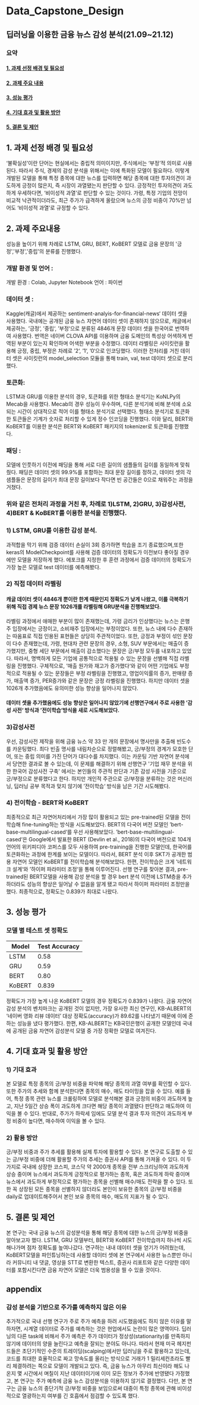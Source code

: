 # Data_Capstone_Design
## 딥러닝을 이용한 금융 뉴스 감성 분석(21.09~21.12)
### 요약
#### [1. 과제 선정 배경 및 필요성](#1-과제-선정-배경-및-필요성)
#### [2. 과제 주요 내용](#2-과제-주요내용)
#### [3. 성능 평가](#3-성능-평가-1)
#### [4. 기대 효과 및 활용 방안](#4-기대-효과-및-활용-방안-1)
#### [5. 결론 및 제언](#5-결론-및-제언-1)



## 1. 과제 선정 배경 및 필요성 
‘불확실성’이란 단어는 현실에서는 중립적 의미이지만, 주식에서는 ‘부정’적 의미로 사용된다. 따라서 주식, 경제의 감성 분석을 위해서는 이에 특화된 모델이 필요하다. 
이렇게 개발된 모델을 통해 특정 종목에 대한 뉴스를 입력하면 해당 종목에 대한 투자의견이 과도하게 긍정이 많은지, 즉 시장이 과열됐는지 판단할 수 있다. 
긍정적인 투자의견이 과도하게 우세하다면, ‘비이성적 과열’로 판단할 수 있는 것이다. 
가령, 특정 기업의 전망이 비교적 낙관적이더라도, 최근 주가가 급격하게 올랐으며 뉴스의 긍정 비중이 70%만 넘어도 ‘비이성적 과열’로 규정할 수 있다.

 ## 2. 과제 주요내용
 성능을 높이기 위해 차례로 LSTM, GRU, BERT, KoBERT 모델로 금융 문장의 '긍정','부정','중립'의 분류를 진행했다. 
 ### 개발 환경 및 언어 : 
 개발 환경 : Colab, Jupyter Notebook
 언어 : 파이썬
 ### 데이터 셋 :
Kaggle(캐글)에서 제공하는 sentiment-analyis-for-financial-news‘ 데이터 셋을 사용했다. 국내에는 공개된 금융 뉴스 자연어 데이터 셋이 존재하지 않으므로, 캐글에서 제공하는, ’긍정‘, ’중립‘, ’부정‘으로 분류된 4846개 문장 데이터 셋을 한국어로 번역하여 사용했다. 번역은 네이버 CLOVA API를 이용하며 금융 도메인의 특성상 어색하게 번역된 부분이 있는지 확인하며 어색한 부분을 수정했다. 
데이터 라벨링은 사이킷런을 활용해 긍정, 중립, 부정은 차례로 ’2‘, ’1‘, ’0‘으로 인코딩했다. 이러한 전처리를 거친 데이터 셋은 사이킷런의 model_selection 모듈을 통해 train, val, test 데이터 셋으로 분리했다.  
### 토큰화:
LSTM과 GRU를 이용한 분석의 경우, 토큰화를 위한 형태소 분석기는 KoNLPy의 Mecab을 사용했다. Mecab의 경우 성능이 우수하며, 다른 분석기에 비해 분석에 소요되는 시간이 상대적으로 적어 이를 형태소 분석기로 선택했다. 형태소 분석기로 토큰화한 토큰들은 기계가 숫자로 처리할 수 있게 정수 인코딩을 진행했다. 이와 달리, BERT와 KoBERT를 이용한 분석은 BERT와 KoBERT 패키지의 tokenizer로 토큰화를 진행했다.  
### 패딩 : 
모델에 인풋하기 이전에 패딩을 통해 서로 다른 길이의 샘플들의 길이를 동일하게 맞춰줬다. 패딩은 데이터 셋의 99.9%를 포함하는 최대 문장 길이를 정하고, 데이터 셋의 각 샘플들은 문장의 길이가 최대 문장 길이보다 작다면 빈 공간들은 0으로 채워주는 과정을 거쳤다.

### 위와 같은 전처리 과정을 거친 후, 차례로 1)LSTM, 2)GRU, 3)감성사전, 4)BERT & KoBERT를 이용한 분석을 진행했다. 
### 1) LSTM, GRU를 이용한 감성 분석. 
과적합을 막기 위해 검증 데이터 손실이 3회 증가하면 학습을 조기 종료했으며,또한 keras의 ModelCheckpoint를 사용해 검증 데이터의 정확도가 이전보다 좋아질 경우에만 모델을 저장하게 했다. 에포크를 지정한 후 훈련 과정에서 검증 데이터의 정확도가 가장 높은 모델로 test 데이터를 예측해봤다. 
### 2) 직접 데이터 라벨링 
#### 캐글 데이터 셋이 4846개 뿐이란 한계 때문인지 정확도가 낮게 나왔고, 이를 극복하기 위해 직접 경제 뉴스 문장 1026개를 라벨링해 GRU분석을 진행해보았다. 
라벨링 과정에서 애매한 부분이 많이 존재했는데, 가령 금리가 인상했다는 뉴스는 은행주 입장에서는 긍정이고, 소비재주 입장에서는 부정이었다. 또한, 뉴스 내에 다수 존재하는 따옴표로 직접 인용된 표현들은 상당히 주관적이었다. 또한, 긍정과 부정이 섞인 문장이 다수 존재했는데, 가령, 현대차 관련 문장의 경우, 소형, SUV 부문에서는 매출이 증가했지만, 중형 세단 부문에서 매출이 감소했다는 문장은 긍/부정 모두를 내포하고 있었다. 따라서, 명백하게 모든 기업에 공통적으로 적용될 수 있는 문장을 선별해 직접 라벨링을 진행했다. 구체적으로, ’매출 원가와 재고가 증가했다‘와 같이 어떤 기업에도 부정적으로 적용될 수 있는 문장들은 부정 라벨링을 진행했고, 영업이익률의 증가, 판매량 증가, 매출액 증가, PER증가와 같은 문장은 긍정 라벨링을 진행했다. 하지만 데이터 셋을 1026개 추가했음에도 유의미한 성능 향상을 일어나지 않았다. 
#### 데이터 셋을 추가했음에도 성능 향상은 일어나지 않았기에 선행연구에서 주로 사용한 ’감성 사전‘ 방식과 ’전이학습‘방식을 새로 시도해보았다. 
### 3)감성사전
우선, 감성사전 제작을 위해 금융 뉴스 약 33 만 개의 문장에서 명사만을 추출해 빈도수를 카운팅했다. 최다 빈출 명사를 내림차순으로 정렬해봤고, 긍/부정의 경계가 모호한 단어, 또는 중립 의미를 가진 단어가 대다수를 차지했다. 이는 카운팅 기반 자연어 분석에서 당연한 결과로 볼 수 있는데, 이 문제를 해결하기 위해 선행연구 '기업 재무 분석을 위한 한국어 감성사전 구축' 에서는 본인들의 주관적 판단과 기존 감성 사전을 기준으로 긍/부정으로 분류했다고 한다. 하지만 개인적 주관으로 긍/부정을 분류하는 것은 머신러닝, 딥러닝 공부 목적과 맞지 않기에 ’전이학습‘ 방식을 남은 기간 시도해봤다. 
### 4) 전이학습 - BERT와 KoBERT
최종적으로 최근 자연어처리에서 가장 많이 활용되고 있는 pre-trained된 모델을 전이학습해 fine-tuning하는 방식을 시도해보았다. BERT의 다국어 버전 모델인 ’bert-base-multilingual-cased‘를 우선 사용해보았다. ’bert-base-multilingual-cased‘은 Google에서 발표한 BERT (Devlin et al., 2018)의 다국어 버전으로 104개 언어의 위키피디아 코퍼스를 모두 사용하여 pre-training을 진행한 모델인데, 한국어를 토큰화하는 과정에 한계를 보이는 모델이다. 따라서, BERT 분석 이후 SKT가 공개한 범용 자연어 모델인 KoBERT를 전이학습해 분석해보았다. 한편, 전이학습은 크게 ’네트워크 설계‘와 ’하이퍼 파라미터 조정‘을 통해 이루어진다. 선행 연구를 찾아본 결과, pre-trained된 BERT모델을 사용해 감성 분석을 할 경우 bert 분석 이전에 LSTM층을 추가하더라도 성능의 향상은 일어날 수 없음을 알게 됐고 따라서 하이퍼 파라미터 조정만을 했다. 최종적으로, 정확도는 0.839가 최대로 나왔다. 

## 3. 성능 평가
### 모델 별 테스트 셋 정확도
|Model|Test Accuracy|
|---|---|
|LSTM|0.58|
|GRU|0.59|
|BERT|0.80|
|KoBERT| 0.839|

정확도가 가장 높게 나온 KoBERT 모델의 경우 정확도가 0.839가 나왔다. 금융 자연어 감성 분석의 벤치마크는 공개된 것이 없지만, 가장 유사한 최신 연구인, KB-ALBERT의 ‘네이버 영화 리뷰 데이터’ 대상 정확도(accuracy)가 89.62를 나타냈기 때문에 이에 준하는 성능을 냈다 평가했다. 한편, KB-ALBERT는 KB국민은행이 공개한 모델인데 국내에 공개된 금융 자연어 감성분석 모델 중 가장 정확한 모델로 여겨진다. 

## 4. 기대 효과 및 활용 방안
### 1) 기대 효과
본 모델로 특정 종목의 긍/부정 비중을 파악해 해당 종목의 과열 여부를 확인할 수 있다. 또한 주가의 추세와 함께 분석한다면 종목의 매수, 매도 타이밍을 잡을 수 있다. 예를 들어, 특정 종목 관련 뉴스를 크롤링하여 모델로 분석해본 결과 긍정의 비중이 과도하게 높고, 지난 5일간 상승 폭이 과도하게 크다면 해당 종목이 과열됐다 판단하고 매도하여 이익을 볼 수 있다. 반대로, 주가가 하락세 임에도 모델 분석 결과 투자 의견이 과도하게 부정 비중이 높다면, 매수하여 이익을 볼 수 있다.
### 2) 활용 방안
긍/부정 비중과 주가 추세를 활용해 실제 투자에 활용할 수 있다. 본 연구로 도출할 수 있는 긍/부정 비중에 더해 활용할 주가의 추세는 증권사 API를 통해 가져올 수 있다. 이 두 가지로 국내에 상장한 코스피, 코스닥 약 2000개 종목을 전부 스크리닝하여 과도하게 상승 중이며 뉴스에서 과도하게 긍정적으로 평가하는 종목, 혹은 과도하게 하락 중이며 뉴스에서 과도하게 부정적으로 평가하는 종목을 선별해 매수/매도 전략을 짤 수 있다. 또한 꼭 상장된 모든 종목을 선별하지 않더라도 본인이 보유한 종목의 긍/부정 비중을 daily로 업데이트해주어서 본인 보유 종목의 매수, 매도의 지표가 될 수 있다. 
   
## 5. 결론 및 제언
본 연구는 국내 금융 뉴스의 감성분석을 통해 해당 종목에 대한 뉴스의 긍/부정 비중을 알아보고자 했다. LSTM, GRU 모델부터, BERT와 KoBERT 전이학습까지 하나씩 시도해나가며 점차 정확도를 높여나갔다. 연구하는 내내 데이터 셋을 얻기가 어려웠는데, KoBERT모델을 파인튜닝하는데 사용할 데이터 셋에 본 연구에서 사용한 뉴스뿐만 아니라 커뮤니티 내 댓글, 영상을 STT로 변환한 텍스트, 증권사 리포트와 같은 다양한 데이터를 포함시킨다면 금융 자연어 모델은 더욱 범용성을 띌 수 있을 것이다. 

## appendix 
### 감성 분석을 기반으로 주가를 예측하지 않은 이유
추가적으로 국내 선행 연구가 주로 주가 예측을 하려 시도했음에도 하지 않은 이유를 말하자면, 시계열 데이터로 주가를 예측하는 것은 현업에서도 논란이 많은 영역이다. 딥러닝의 다른 task에 비해서 주가 예측은 주가 데이터가 정상성(stationarity)를 만족하지 않기에 데이터의 양을 늘린다고 예측을 잘되는 분야도 아니다. 따라서 현재 미국 헤지펀드들은 초단기적인 수준의 트레이딩(scalping)에서만 딥러닝을 주로 활용하고 있는데, 코드를 최대한 효율적으로 짜고 망속도를 올리는 방식으로 거래가 1 밀리세컨초라도 빨리 체결하려는 쪽으로 모델이 개발되고 있다. 즉, 금융 뉴스가 아무리 최신이라 해도 나온지 몇 시간에서 며칠이 지난 데이터이기에 이미 모든 정보가 주가에 반영됐다 가정했고, 본 연구는 주가 예측에 금융 뉴스 감성분석을 이용하지 않기로 결정했다. 다만, 본 연구는 금융 뉴스의 중단기적 긍/부정 비중을 보임으로써 대중이 특정 종목에 관해 비이성적으로 열광하는지 여부를 긴 호흡에서 점검할 수 있도록 했다. 
